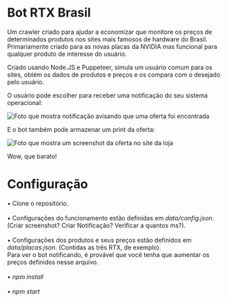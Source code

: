 # Bot RTX Brasil

Um crawler criado para ajudar a economizar que monitore os preços de determinados produtos nos sites mais famosos de hardware do Brasil. Primariamente criado para as novas placas da NVIDIA mas funcional para qualquer produto de interesse do usuário.

Criado usando Node.JS e Puppeteer, simula um usuário comum para os sites, obtém os dados de produtos e preços e os compara com o desejado pelo usuário.

O usuário pode escolher para receber uma notificação do seu sistema operacional:

![Foto que mostra notificação avisando que uma oferta foi encontrada](https://i.imgur.com/d6eZRNk.jpg)

E o bot também pode armazenar um print da oferta:

![Foto que mostra um screenshot da oferta no site da loja](https://i.imgur.com/m9Qpgwm.png)
<p>Wow, que barato!</p>

# Configuração

• Clone o repositório.<br><br>
• Configurações do funcionamento estão definidas em <i>data/config.json</i>. (Criar screenshot? Criar Notificação? Verificar a quantos ms?). <br><br>
• Configurações dos produtos e seus preços estão definidos em <i>data/placas.json</i>. (Contidas as três RTX, de exemplo). <br>
Para ver o bot notificando, é provável que você tenha que aumentar os preços definidos nesse arquivo.<br><br>
• <i>npm install</i> <br><br>
• <i>npm start</i> <br><br>
